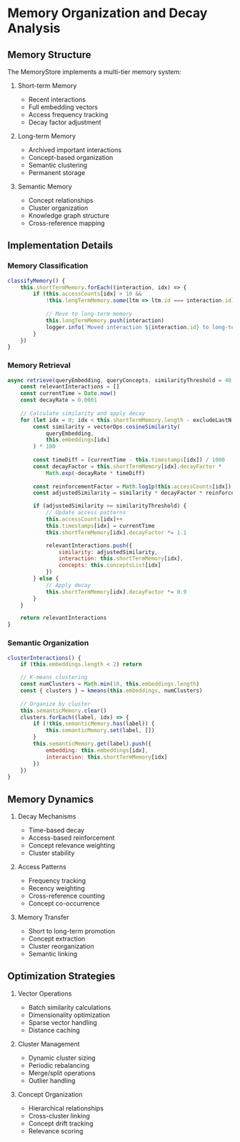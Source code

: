 # Memory Organization and Decay Analysis

## Memory Structure

The MemoryStore implements a multi-tier memory system:

1. Short-term Memory
   - Recent interactions
   - Full embedding vectors
   - Access frequency tracking
   - Decay factor adjustment

2. Long-term Memory
   - Archived important interactions
   - Concept-based organization
   - Semantic clustering
   - Permanent storage

3. Semantic Memory
   - Concept relationships
   - Cluster organization
   - Knowledge graph structure
   - Cross-reference mapping

## Implementation Details

### Memory Classification
```javascript
classifyMemory() {
    this.shortTermMemory.forEach((interaction, idx) => {
        if (this.accessCounts[idx] > 10 &&
            !this.longTermMemory.some(ltm => ltm.id === interaction.id)) {
            
            // Move to long-term memory
            this.longTermMemory.push(interaction)
            logger.info(`Moved interaction ${interaction.id} to long-term memory`)
        }
    })
}
```

### Memory Retrieval
```javascript
async retrieve(queryEmbedding, queryConcepts, similarityThreshold = 40, excludeLastN = 0) {
    const relevantInteractions = []
    const currentTime = Date.now()
    const decayRate = 0.0001
    
    // Calculate similarity and apply decay
    for (let idx = 0; idx < this.shortTermMemory.length - excludeLastN; idx++) {
        const similarity = vectorOps.cosineSimilarity(
            queryEmbedding,
            this.embeddings[idx]
        ) * 100
        
        const timeDiff = (currentTime - this.timestamps[idx]) / 1000
        const decayFactor = this.shortTermMemory[idx].decayFactor * 
            Math.exp(-decayRate * timeDiff)
        
        const reinforcementFactor = Math.log1p(this.accessCounts[idx])
        const adjustedSimilarity = similarity * decayFactor * reinforcementFactor

        if (adjustedSimilarity >= similarityThreshold) {
            // Update access patterns
            this.accessCounts[idx]++
            this.timestamps[idx] = currentTime
            this.shortTermMemory[idx].decayFactor *= 1.1

            relevantInteractions.push({
                similarity: adjustedSimilarity,
                interaction: this.shortTermMemory[idx],
                concepts: this.conceptsList[idx]
            })
        } else {
            // Apply decay
            this.shortTermMemory[idx].decayFactor *= 0.9
        }
    }

    return relevantInteractions
}
```

### Semantic Organization
```javascript
clusterInteractions() {
    if (this.embeddings.length < 2) return

    // K-means clustering
    const numClusters = Math.min(10, this.embeddings.length)
    const { clusters } = kmeans(this.embeddings, numClusters)
    
    // Organize by cluster
    this.semanticMemory.clear()
    clusters.forEach((label, idx) => {
        if (!this.semanticMemory.has(label)) {
            this.semanticMemory.set(label, [])
        }
        this.semanticMemory.get(label).push({
            embedding: this.embeddings[idx],
            interaction: this.shortTermMemory[idx]
        })
    })
}
```

## Memory Dynamics

1. Decay Mechanisms
   - Time-based decay
   - Access-based reinforcement
   - Concept relevance weighting
   - Cluster stability

2. Access Patterns
   - Frequency tracking
   - Recency weighting
   - Cross-reference counting
   - Concept co-occurrence

3. Memory Transfer
   - Short to long-term promotion
   - Concept extraction
   - Cluster reorganization
   - Semantic linking

## Optimization Strategies

1. Vector Operations
   - Batch similarity calculations
   - Dimensionality optimization
   - Sparse vector handling
   - Distance caching

2. Cluster Management
   - Dynamic cluster sizing
   - Periodic rebalancing
   - Merge/split operations
   - Outlier handling

3. Concept Organization
   - Hierarchical relationships
   - Cross-cluster linking
   - Concept drift tracking
   - Relevance scoring